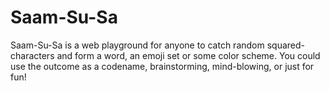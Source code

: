 # Saam-Su-Sa
 
Saam-Su-Sa is a web playground for anyone to catch random squared- characters and form a word, an emoji set or some color scheme. You could use the outcome as a codename, brainstorming, mind-blowing, or just for fun! 
